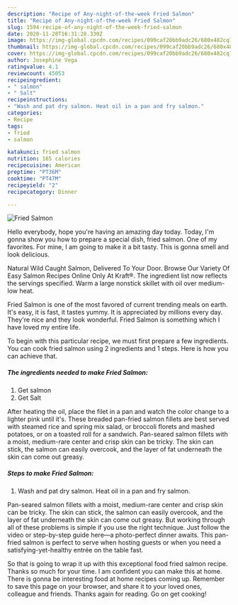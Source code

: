 ```yaml
---
description: "Recipe of Any-night-of-the-week Fried Salmon"
title: "Recipe of Any-night-of-the-week Fried Salmon"
slug: 1594-recipe-of-any-night-of-the-week-fried-salmon
date: 2020-11-28T16:31:28.330Z
image: https://img-global.cpcdn.com/recipes/099caf20bb9adc26/680x482cq70/fried-salmon-recipe-main-photo.jpg
thumbnail: https://img-global.cpcdn.com/recipes/099caf20bb9adc26/680x482cq70/fried-salmon-recipe-main-photo.jpg
cover: https://img-global.cpcdn.com/recipes/099caf20bb9adc26/680x482cq70/fried-salmon-recipe-main-photo.jpg
author: Josephine Vega
ratingvalue: 4.1
reviewcount: 45053
recipeingredient:
- " salmon"
- " Salt"
recipeinstructions:
- "Wash and pat dry salmon. Heat oil in a pan and fry salmon."
categories:
- Recipe
tags:
- fried
- salmon

katakunci: fried salmon 
nutrition: 165 calories
recipecuisine: American
preptime: "PT36M"
cooktime: "PT47M"
recipeyield: "2"
recipecategory: Dinner

---
```



![Fried Salmon](https://img-global.cpcdn.com/recipes/099caf20bb9adc26/680x482cq70/fried-salmon-recipe-main-photo.jpg)

Hello everybody, hope you're having an amazing day today. Today, I'm gonna show you how to prepare a special dish, fried salmon. One of my favorites. For mine, I am going to make it a bit tasty. This is gonna smell and look delicious.

Natural Wild Caught Salmon, Delivered To Your Door. Browse Our Variety Of Easy Salmon Recipes Online Only At Kraft®. The ingredient list now reflects the servings specified. Warm a large nonstick skillet with oil over medium-low heat.

Fried Salmon is one of the most favored of current trending meals on earth. It's easy, it is fast, it tastes yummy. It is appreciated by millions every day. They're nice and they look wonderful. Fried Salmon is something which I have loved my entire life.


To begin with this particular recipe, we must first prepare a few ingredients. You can cook fried salmon using 2 ingredients and 1 steps. Here is how you can achieve that.

<!--inarticleads1-->

##### The ingredients needed to make Fried Salmon:

1. Get  salmon
1. Get  Salt


After heating the oil, place the filet in a pan and watch the color change to a lighter pink until it&#39;s. These breaded pan-fried salmon fillets are best served with steamed rice and spring mix salad, or broccoli florets and mashed potatoes, or on a toasted roll for a sandwich. Pan-seared salmon fillets with a moist, medium-rare center and crisp skin can be tricky. The skin can stick, the salmon can easily overcook, and the layer of fat underneath the skin can come out greasy. 

<!--inarticleads2-->

##### Steps to make Fried Salmon:

1. Wash and pat dry salmon. Heat oil in a pan and fry salmon.


Pan-seared salmon fillets with a moist, medium-rare center and crisp skin can be tricky. The skin can stick, the salmon can easily overcook, and the layer of fat underneath the skin can come out greasy. But working through all of these problems is simple if you use the right technique. Just follow the video or step-by-step guide here—a photo-perfect dinner awaits. This pan-fried salmon is perfect to serve when hosting guests or when you need a satisfying-yet-healthy entrée on the table fast. 

So that is going to wrap it up with this exceptional food fried salmon recipe. Thanks so much for your time. I am confident you can make this at home. There is gonna be interesting food at home recipes coming up. Remember to save this page on your browser, and share it to your loved ones, colleague and friends. Thanks again for reading. Go on get cooking!
